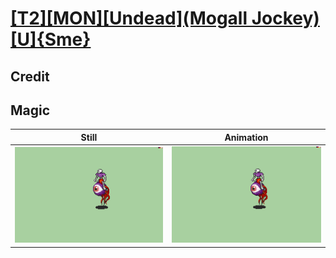 # [\[T2\]\[MON\]\[Undead\]\(Mogall Jockey\)\[U\]{Sme}](../)

## Credit


	
## Magic

| Still | Animation |
| :---: | :-------: |
| ![Magic still](./Magic_000.png) | ![Magic animation](./Magic.gif) |
